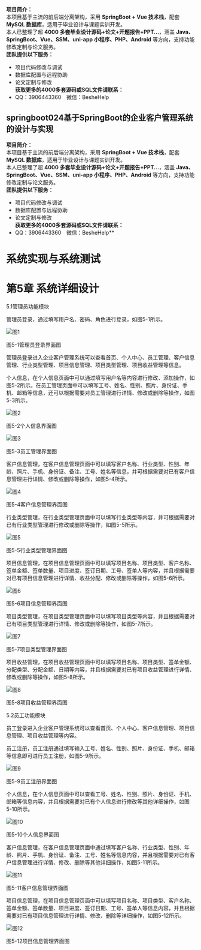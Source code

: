 **项目简介：**  
本项目基于主流的前后端分离架构，采用 **SpringBoot + Vue 技术栈**，配套 **MySQL 数据库**，适用于毕业设计与课题实训开发。  
本人已整理了超 **4000 多套毕业设计源码+论文+开题报告+PPT...**，涵盖 **Java、SpringBoot、Vue、SSM、uni-app 小程序、PHP、Android** 等方向，支持功能修改定制与论文服务。  
**团队提供以下服务：**  
- 项目代码修改与调试  
- 数据库配置与远程协助  
- 论文定制与修改  
**获取更多的4000多套源码或SQL文件请联系：**  
- QQ：3906443360 微信：BesheHelp


## springboot024基于SpringBoot的企业客户管理系统的设计与实现

**项目简介：**  
本项目基于主流的前后端分离架构，采用 **SpringBoot + Vue 技术栈**，配套 **MySQL 数据库**，适用于毕业设计与课题实训开发。  
本人已整理了超 **4000 多套毕业设计源码+论文+开题报告+PPT...**，涵盖 **Java、SpringBoot、Vue、SSM、uni-app 小程序、PHP、Android** 等方向，支持功能修改定制与论文服务。  
**团队提供以下服务：**  
- 项目代码修改与调试  
- 数据库配置与远程协助  
- 论文定制与修改  
**获取更多的4000多套源码或SQL文件请联系：**  
- QQ：3906443360 微信：BesheHelp**


# 系统实现与系统测试

# 第5章 系统详细设计

5.1管理员功能模块

管理员登录，通过填写用户名、密码、角色进行登录，如图5-1所示。

![图1](images/image_0.png)

图5-1管理员登录界面图

管理员登录进入企业客户管理系统可以查看首页、个人中心、员工管理、客户信息管理、行业类型管理、项目信息管理、项目类型管理、项目收益管理等信息。

个人信息，在个人信息页面中可以通过填写用户名等内容进行修改、添加操作，如图5-2所示。在员工管理页面中可以填写工号、姓名、性别、照片、身份证、手机、邮箱等信息，还可以根据需要对员工管理进行详情、修改或删除等操作，如图5-3所示。

![图2](images/image_1.png)

图5-2个人信息界面图

![图3](images/image_2.png)

图5-3员工管理界面图

客户信息管理，在客户信息管理页面中可以填写客户名称、行业类型、性别、年龄、照片、手机、身份证、备注、工号、姓名等信息，并可根据需要对已有客户信息管理进行详情、修改或删除等操作，如图5-4所示。

![图4](images/image_3.png)

图5-4客户信息管理界面图

行业类型管理，在行业类型管理页面中可以填写行业类型等内容，并可根据需要对已有行业类型管理进行修改或删除等操作，如图5-5所示。

![图5](images/image_4.png)

图5-5行业类型管理界面图

项目信息管理，在项目信息管理页面中可以填写项目名称、项目类型、客户名称、签单金额、签单数量、项目进度、签订日期、工号、签单人等内容，并且根据需要对已有项目信息管理进行详情、收益分配、修改或删除等操作，如图5-6所示。

![图6](images/image_5.png)

图5-6项目信息管理界面图

项目类型管理，在项目类型管理页面中可以填写项目类型等内容，并且根据需要对已有项目类型管理进行详情、修改或删除等操作，如图5-7所示。

![图7](images/image_6.png)

图5-7项目类型管理界面图

项目收益管理，在项目收益管理页面中可以填写项目名称、项目类型、签单金额、分配类型、分配金额、日期等内容，并且根据需要对已有项目收益管理进行详情、修改或删除等操作，如图5-8所示。

![图8](images/image_7.png)

图5-8项目收益管理界面图

5.2员工功能模块

员工登录进入企业客户管理系统可以查看首页、个人中心、客户信息管理、项目信息管理、项目收益管理等内容。

员工注册，员工注册通过填写输入工号、姓名、性别、照片、身份证、手机、邮箱等信息即可进行员工注册，如图5-9所示。

![图9](images/image_8.png)

图5-9员工注册界面图

个人信息，在个人信息页面中可以查看工号、姓名、性别、照片、身份证、手机、邮箱等信息内容，并且根据需要对已有个人信息进行修改等其他详细操作，如图5-10所示。

![图10](images/image_9.png)

图5-10个人信息界面图

客户信息管理，在客户信息管理页面中通过填写客户名称、行业类型、性别、年龄、照片、手机、身份证、备注、工号、姓名等信息内容，并且根据需要对已有客户信息管理进行详情、修改、删除等其他详细操作，如图5-11所示。

![图11](images/image_10.png)

图5-11客户信息管理界面图

项目信息管理，在项目信息管理页面中可以填写项目名称、项目类型、客户名称、签单金额、签单数量、项目进度、签订日期、工号、签单人等信息内容，并且根据需要对已有项目信息管理进行详情、修改、删除等详细操作，如图5-12所示。

![图12](images/image_11.png)

图5-12项目信息管理界面图

